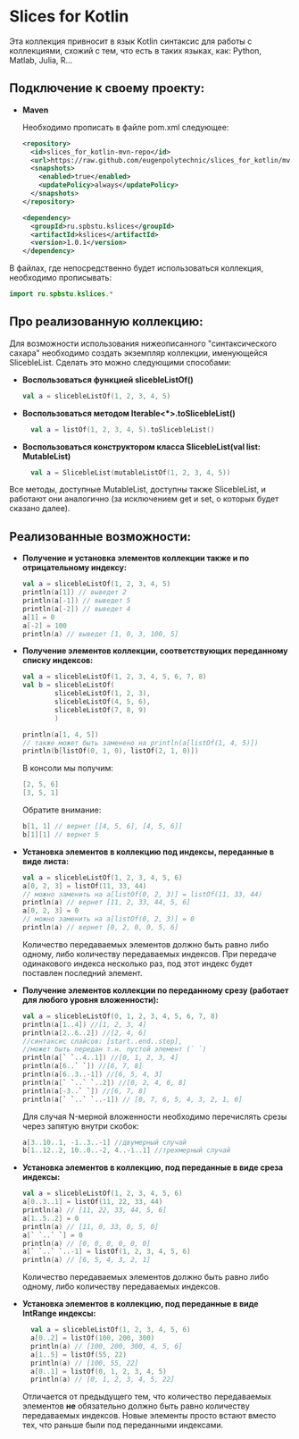 # Slices for Kotlin

Эта коллекция привносит в язык Kotlin синтаксис для работы с коллекциями, 
схожий с тем, что есть в таких языках, как: Python, Matlab, Julia, R...

## Подключение к своему проекту:
- **Maven**

  Необходимо прописать в файле pom.xml следующее:
  ```XML
  <repository>
    <id>slices_for_kotlin-mvn-repo</id>
    <url>https://raw.github.com/eugenpolytechnic/slices_for_kotlin/mvn-repo/</url>
    <snapshots>
      <enabled>true</enabled>
      <updatePolicy>always</updatePolicy>
    </snapshots>
  </repository>
  ```
  ```XML
  <dependency>
    <groupId>ru.spbstu.kslices</groupId>
    <artifactId>kslices</artifactId>
    <version>1.0.1</version>
  </dependency>
  ```
В файлах, где непосредственно будет использоваться коллекция, необходимо прописывать:
```Kotlin
import ru.spbstu.kslices.*
```

## Про реализованную коллекцию:

Для возможности использования нижеописанного "синтаксического сахара" необходимо создать экземпляр коллекции,
именующейся SlicebleList. Сделать это можно следующими способами:
- **Воспользоваться функцией slicebleListOf()**
  ```Kotlin
  val a = slicebleListOf(1, 2, 3, 4, 5)
  ```
- **Воспользоваться методом Iterable<*>.toSlicebleList()** 
  ```Kotlin
    val a = listOf(1, 2, 3, 4, 5).toSlicebleList()
  ```
- **Воспользоваться конструктором класса SlicebleList(val list: MutableList)**  
  ```Kotlin
    val a = SlicebleList(mutableListOf(1, 2, 3, 4, 5))
  ```
Все методы, доступные MutableList, доступны также SlicebleList, и работают они аналогично 
(за исключением get и set, о которых будет сказано далее). 

## Реализованные возможности:

- **Получение и установка элементов коллекции также и по отрицательному индексу:**
  ```Kotlin
  val a = slicebleListOf(1, 2, 3, 4, 5)
  println(a[1]) // выведет 2
  println(a[-1]) // выведет 5
  println(a[-2]) // выведет 4
  a[1] = 0
  a[-2] = 100
  println(a) // выведет [1, 0, 3, 100, 5]
  ```

- **Получение элементов коллекции, соответствующих переданному списку индексов:**
  ```Kotlin
  val a = slicebleListOf(1, 2, 3, 4, 5, 6, 7, 8)
  val b = slicebleListOf(
          slicebleListOf(1, 2, 3), 
          slicebleListOf(4, 5, 6), 
          slicebleListOf(7, 8, 9)
          )
  
  println(a[1, 4, 5]) 
  // также может быть заменено на println(a[listOf(1, 4, 5)])
  println(b[listOf(0, 1, 0), listOf(2, 1, 0)])
  ```
  В консоли мы получим:
  ```Kotlin
  [2, 5, 6]
  [3, 5, 1]
  ```
  Обратите внимание: 
  ```Kotlin
  b[1, 1] // вернет [[4, 5, 6], [4, 5, 6]]
  b[1][1] // вернет 5
  ```
- **Установка элементов в коллекцию под индексы, переданные в виде листа:**
  ```Kotlin
  val a = slicebleListOf(1, 2, 3, 4, 5, 6)
  a[0, 2, 3] = listOf(11, 33, 44) 
  // можно заменить на a[listOf(0, 2, 3)] = listOf(11, 33, 44)
  println(a) // вернет [11, 2, 33, 44, 5, 6]
  a[0, 2, 3] = 0 
  // можно заменить на a[listOf(0, 2, 3)] = 0
  println(a) // вернет [0, 2, 0, 0, 5, 6]
  ```
  Количество передаваемых элементов должно быть равно либо одному, либо количеству передаваемых индексов.
  При передаче одинакового индекса несколько раз, под этот индекс будет поставлен последний элемент.
    
- **Получение элементов коллекции по переданному срезу (работает для любого уровня вложенности):**
  ```Kotlin
  val a = slicebleListOf(0, 1, 2, 3, 4, 5, 6, 7, 8)
  println(a[1..4]) //[1, 2, 3, 4]
  println(a[2..6..2]) //[2, 4, 6]
  //синтаксис слайсов: [start..end..step], 
  //может быть передан т.н. пустой элемент (` `)
  println(a[` `..4..1]) //[0, 1, 2, 3, 4]
  println(a[6..` `]) //[6, 7, 8]
  println(a[6..3..-1]) //[6, 5, 4, 3]
  println(a[` `..` `..2]) //[0, 2, 4, 6, 8]
  println(a[-3..` `]) //[6, 7, 8]
  println(a[` `..` `..-1]) // [8, 7, 6, 5, 4, 3, 2, 1, 0]
  ```
  Для случая N-мерной вложенности необходимо перечислять срезы через запятую внутри скобок:
  ```Kotlin
  a[3..10..1, -1..3..-1] //двумерный случай
  b[1..12..2, 10..0..-2, 4..-1..1] //трехмерный случай 
  ```
  
- **Установка элементов в коллекцию, под переданные в виде среза индексы:**
  ```Kotlin
  val a = slicebleListOf(1, 2, 3, 4, 5, 6)
  a[0..3..1] = listOf(11, 22, 33, 44)
  println(a) // [11, 22, 33, 44, 5, 6]
  a[1..5..2] = 0 
  println(a) // [11, 0, 33, 0, 5, 0]
  а[` `..` `] = 0
  println(a) // [0, 0, 0, 0, 0, 0]
  а[` `..` `..-1] = listOf(1, 2, 3, 4, 5, 6)
  println(a) // [6, 5, 4, 3, 2, 1]
  ```
  Количество передаваемых элементов должно быть равно либо одному, либо количеству передаваемых индексов.

- **Установка элементов в коллекцию, под переданные в виде IntRange индексы:**
  ```Kotlin
    val a = slicebleListOf(1, 2, 3, 4, 5, 6)
    a[0..2] = listOf(100, 200, 300)
    println(a) // [100, 200, 300, 4, 5, 6]
    a[1..5] = listOf(55, 22)
    println(a) // [100, 55, 22]
    a[0..1] = listOf(0, 1, 2, 3, 4, 5)
    println(a) // [0, 1, 2, 3, 4, 5, 22]
  ```
   Отличается от предыдущего тем, что 
   количество передаваемых элементов **не** обязательно должно быть равно количеству передаваемых индексов.
   Новые элементы просто встают вместо тех, что раньше были под переданными индексами.
  
